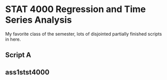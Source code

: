 # STAT 4000 Regression and Time Series Analysis
My favorite class of the semester, lots of disjointed partially finished scripts in here.

## Script A

## ass1stst4000
